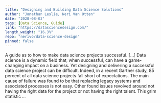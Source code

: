 ```yaml
---
title: "Designing and Building Data Science Solutions"
author: "Jonathan Leslie, Neri Van Otten"
date: "2020-08-03"
tags: [Data Science, Guide]
link: "https://datasciencedesign.com/"
length_weight: "16.3%"
repo: "nerivo/data-science-design"
pinned: false
---
```


A guide as to how to make data science projects successful. [...] Data science is a dynamic field that, when successful, can have a game-changing impact on a business. Yet designing and delivering a successful data science project can be difficult. Indeed, in a recent Gartner study, 85 percent of all data science projects fall short of expectations. The main cause of failure was found to be that replacing legacy systems and associated processes is not easy. Other found issues revolved around not having the right data for the project or not having the right talent. This grim statistic ...
